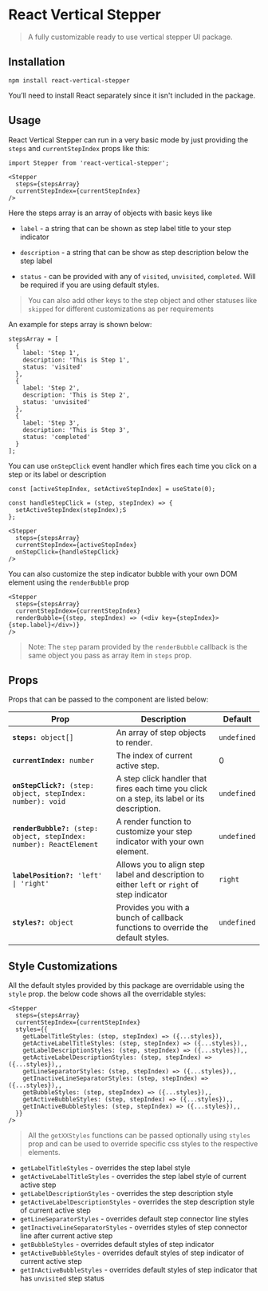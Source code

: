 
# React Vertical Stepper
<!-- 
<a  href="https://www.npmjs.com/package/@hodgef/ts-library-boilerplate-basic"><img  src="https://badgen.net/npm/v/@hodgef/ts-library-boilerplate-basic?color=blue"  alt="npm version"></a>  <a  href="https://github.com/hodgef/ts-library-boilerplate"><img  src="https://img.shields.io/github/last-commit/hodgef/ts-library-boilerplate"  alt="latest commit"></a>  <a  href="https://github.com/hodgef/ts-library-boilerplate-basic/actions"><img  alt="Build Status"  src="https://github.com/hodgef/ts-library-boilerplate-basic/workflows/Build/badge.svg?color=green"  /></a>  <a  href="https://github.com/hodgef/ts-library-boilerplate-basic/actions">  <img  alt="Publish Status"  src="https://github.com/hodgef/ts-library-boilerplate-basic/workflows/Publish/badge.svg?color=green"  /></a> -->

  
>A fully customizable ready to use vertical stepper UI package.


## Installation


```
npm install react-vertical-stepper
```
You’ll need to install React separately since it isn't included in the package.

## Usage

React Vertical Stepper can run in a very basic mode by just providing the `steps` and `currentStepIndex` props like this:
```
import Stepper from 'react-vertical-stepper';

<Stepper
  steps={stepsArray}
  currentStepIndex={currentStepIndex}
/>
```
Here the steps array is an array of objects with basic keys like

-  `label` - a string that can be shown as step label title to your step indicator

-  `description` - a string that can be show as step description below the step label

-  `status` - can be provided with any of `visited`, `unvisited`, `completed`. Will be required if you are using default styles.

> You can also add other keys to the step object and other statuses like `skipped` for different customizations as per requirements

An example for steps array is shown below:
```
stepsArray = [
  {
    label: 'Step 1',
    description: 'This is Step 1',
    status: 'visited'
  },
  {
    label: 'Step 2',
    description: 'This is Step 2',
    status: 'unvisited'
  },
  {
    label: 'Step 3',
    description: 'This is Step 3',
    status: 'completed'
  }
];
```
You can use `onStepClick` event handler which fires each time you click on a step or its label or description
```
const [activeStepIndex, setActiveStepIndex] = useState(0);

const handleStepClick = (step, stepIndex) => {
  setActiveStepIndex(stepIndex);S
};

<Stepper
  steps={stepsArray}
  currentStepIndex={activeStepIndex}
  onStepClick={handleStepClick}
/>
```
You can also customize the step indicator bubble with your own DOM element using the `renderBubble` prop
```
<Stepper
  steps={stepsArray}
  currentStepIndex={currentStepIndex}
  renderBubble={(step, stepIndex) => (<div key={stepIndex}>{step.label}</div>)}
/>
```

>Note: The `step` param provided by the `renderBubble` callback is the same object you pass as array item in `steps` prop.

## Props

Props that can be passed to the component are listed below:

<table>
    <thead>
        <tr>
            <th>Prop</th>
            <th>Description</th>
            <th>Default</th>
        </tr>
    </thead>
    <tbody>
        <tr>
            <td><code><b>steps:</b> object[]</code></td>
            <td>
                 An array of step objects to render.
            </td>
            <td><code>undefined</code></td>
        </tr>
        <tr>
            <td><code><b>currentIndex:</b> number</code></td>
            <td>
                The index of current active step.
            </td>
            <td>0</td>
        </tr>
        <tr>
            <td><code><b>onStepClick?:</b> (step: object, stepIndex: number): void</code></td>
            <td>
              A step click handler that fires each time you click on a step, its label or its description.
            </td>
            <td><code>undefined</code></td>
        </tr>
        <tr>
            <td><code><b>renderBubble?:</b> (step: object, stepIndex: number): ReactElement</code></td>
            <td>
               A render function to customize your step indicator with your own element.
            </td>
            <td><code>undefined</code></td>
        </tr>
        <tr>
            <td><code><b>labelPosition?:</b> 'left' | 'right'</code></td>
            <td>
              Allows you to align step label and description to either <code>left</code> or <code>right</code> of step indicator
            </td>
            <td><code>right</code></td>
        </tr>
        <tr>
            <td><code><b>styles?:</b> object</code></td>
            <td>
               Provides you with a bunch of callback functions to override the default styles.
            </td>
            <td><code>undefined</code></td>
        </tr>
    </tbody>
</table>

## Style Customizations

All the default styles provided by this package are overridable using the `style` prop.
the below code shows all the overridable styles:
```
<Stepper
  steps={stepsArray}
  currentStepIndex={currentStepIndex}
  styles={{
    getLabelTitleStyles: (step, stepIndex) => ({...styles}),
    getActiveLabelTitleStyles: (step, stepIndex) => ({...styles}),,
    getLabelDescriptionStyles: (step, stepIndex) => ({...styles}),,
    getActiveLabelDescriptionStyles: (step, stepIndex) => ({...styles}),,
    getLineSeparatorStyles: (step, stepIndex) => ({...styles}),,
    getInactiveLineSeparatorStyles: (step, stepIndex) => ({...styles}),,
    getBubbleStyles: (step, stepIndex) => ({...styles}),,
    getActiveBubbleStyles: (step, stepIndex) => ({...styles}),,
    getInActiveBubbleStyles: (step, stepIndex) => ({...styles}),,
  }}
/>
```

> All the `getXXStyles` functions can be passed optionally using `styles` prop and can be used to override specific css styles to the respective elements.

-  `getLabelTitleStyles` - overrides the step label style
-  `getActiveLabelTitleStyles` - overrides the step label style of current active step
-  `getLabelDescriptionStyles` - overrides the step description style
-  `getActiveLabelDescriptionStyles` - overrides the step description style of current active step
-  `getLineSeparatorStyles` - overrides default step connector line styles
-  `getInactiveLineSeparatorStyles` - overrides styles of step connector line after current active step
-  `getBubbleStyles` - overrides default styles of step indicator
-  `getActiveBubbleStyles` - overrides default styles of step indicator of current active step
-  `getInActiveBubbleStyles` - overrides default styles of step indicator that has `unvisited` step status